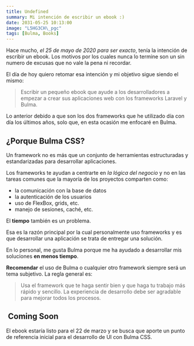 ```yaml
---
title: Undefined
summary: Mi intención de escribir un ebook :)
date: 2031-05-25 10:13:00
image: "L5HG3CH\_pgc"
tags: [Bulma, Books]
---
```


Hace mucho, _el 25 de mayo de 2020 para ser exacto_, tenía la intención de escribir un ebook. Los motivos por los cuales nunca lo termine son un sin numero de excusas que no vale la pena ni recordar.

El día de hoy quiero retomar esa intención y mi objetivo sigue siendo el mismo:

> Escribir un pequeño ebook que ayude a los desarrolladores a empezar a crear sus aplicaciones web con los frameworks Laravel y Bulma.

Lo anterior debido a que son los dos frameworks que he utilizado día con día los últimos años, solo que, en esta ocasión me enfocaré en Bulma.

## ¿Porque Bulma CSS?

Un framework no es más que un conjunto de herramientas estructuradas y estandarizadas para desarrollar aplicaciones.

Los frameworks te ayudan a centrarte en _la lógica del negocio_ y no en las tareas comunes que la mayoría de los proyectos comparten como:

- la comunicación con la base de datos
- la autenticación de los usuarios
- uso de FlexBox, grids, etc.
- manejo de sesiones, caché, etc.

El **tiempo** también es un problema. 

Esa es la razón principal por la cual personalmente uso frameworks y es que desarrollar una aplicación se trata de entregar una solución.

En lo personal, me gusta Bulma porque me ha ayudado a desarrollar mis soluciones **en menos tiempo**.

**Recomendar** el uso de Bulma o cualquier otro framework siempre será un tema subjetivo. La regla general es:

> Usa el framework que te haga sentir bien y que haga tu trabajo más rápido y sencillo. La experiencia de desarrollo debe ser agradable para mejorar todos los procesos.

##  Coming Soon
El ebook estaría listo para el 22 de marzo y se busca que aporte un punto de referencia inicial para el desarrollo de UI con Bulma CSS.
